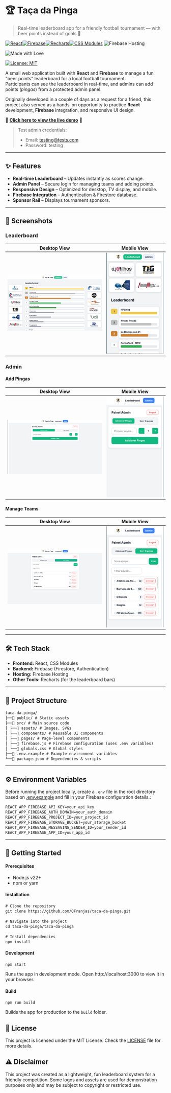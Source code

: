 # 🏆 Taça da Pinga

> Real-time leaderboard app for a friendly football tournament — with beer points instead of goals 🍺

[![React](https://img.shields.io/badge/React-20232A?style=for-the-badge&logo=react&logoColor=61DAFB)](https://react.dev/)[![Firebase](https://img.shields.io/badge/Firebase-ffca28?style=for-the-badge&logo=firebase&logoColor=black)](https://firebase.google.com/)[![Recharts](https://img.shields.io/badge/Recharts-FF6384?style=for-the-badge&logo=chart.js&logoColor=white)](https://recharts.org/)[![CSS Modules](https://img.shields.io/badge/CSS%20Modules-000000?style=for-the-badge&logo=css3&logoColor=white)](https://github.com/css-modules/css-modules)
![Firebase Hosting](https://img.shields.io/badge/Hosted%20on-Firebase%20Hosting-orange?style=for-the-badge&logo=firebase)

![Made with Love](https://img.shields.io/badge/Made%20with-%F0%9F%8D%BA%20and%20%F0%9F%92%9C-ff69b4?style=for-the-badge)

[![License: MIT](https://cdn.prod.website-files.com/5e0f1144930a8bc8aace526c/65dd9eb5aaca434fac4f1c34_License-MIT-blue.svg)](/LICENSE)


A small web application built with **React** and **Firebase** to manage a fun "beer points" leaderboard for a local football tournament.  
Participants can see the leaderboard in real-time, and admins can add points (*pingas*) from a protected admin panel.

Originally developed in a couple of days as a request for a friend, this project also served as a hands-on opportunity to practice **React** development, **Firebase** integration, and responsive UI design.

🚀 <a href="https://taca-da-pinga.web.app/" target="_blank"><strong>Click here to view the live demo</strong></a> 🚀


> Test admin credentials:
> - Email: testing@tests.com
> - Password: testing

---

## ✨ Features

- **Real-time Leaderboard** – Updates instantly as scores change.
- **Admin Panel** – Secure login for managing teams and adding points.
- **Responsive Design** – Optimized for desktop, TV display, and mobile.
- **Firebase Integration** – Authentication & Firestore database.
- **Sponsor Rail** – Displays tournament sponsors.

---

## 📸 Screenshots

### Leaderboard

| Desktop View                                              | Mobile View                                              |
| --------------------------------------------------------- | -------------------------------------------------------- |
| ![Leaderboard Screenshot](./docs/Leaderboard_Desktop.png) | ![Leaderboard Screenshot](./docs/Leaderboard_Mobile.png) |

### Admin

#### Add Pingas

| Desktop View                                      | Mobile View                               |
| ------------------------------------------------- | ----------------------------------------- |
| ![Add Pingas](./docs/Admin_AddPingas_Desktop.png) | ![Add Pingas](./docs/Admin_AddPingas.png) |

#### Manage Teams

| Desktop View                                          | Mobile View                                   |
| ----------------------------------------------------- | --------------------------------------------- |
| ![Manage Teams](./docs/Admin_ManageTeams_Desktop.png) | ![Manage Teams](./docs/Admin_ManageTeams.png) |

---

## 🛠️ Tech Stack

- **Frontend:** React, CSS Modules
- **Backend:** Firebase (Firestore, Authentication)
- **Hosting:** Firebase Hosting
- **Other Tools:** Recharts (for the leaderboard bars)

---

## 📂 Project Structure

```
taca-da-pinga/
├──📁 public/ # Static assets
├──📁 src/ # Main source code
│ ├──📁 assets/ # Images, SVGs
│ ├──📁 components/ # Reusable UI components
│ ├──📁 pages/ # Page-level components
│ ├──📄 firebase.js # Firebase configuration (uses .env variables)
│ └──📄 globals.css # Global styles
├──📄 .env.example # Example environment variables
└──📄 package.json # Dependencies & scripts
```

---

## ⚙️ Environment Variables

Before running the project locally, create a `.env` file in the root directory based on [.env.example](./taca-da-pinga/.env.example) and fill in your Firebase configuration details.:

```env
REACT_APP_FIREBASE_API_KEY=your_api_key
REACT_APP_FIREBASE_AUTH_DOMAIN=your_auth_domain
REACT_APP_FIREBASE_PROJECT_ID=your_project_id
REACT_APP_FIREBASE_STORAGE_BUCKET=your_storage_bucket
REACT_APP_FIREBASE_MESSAGING_SENDER_ID=your_sender_id
REACT_APP_FIREBASE_APP_ID=your_app_id
```

---


## 🚀 Getting Started

#### Prerequisites

- Node.js v22+
- npm or yarn

#### Installation

```
# Clone the repository
git clone https://github.com/OFranjas/taca-da-pinga.git

# Navigate into the project
cd taca-da-pinga/taca-da-pinga

# Install dependencies
npm install
```

#### Development

```
npm start
```

Runs the app in development mode.
Open http://localhost:3000 to view it in your browser.

#### Build

```
npm run build
```

Builds the app for production to the `build` folder.

## 📄 License

This project is licensed under the MIT License. Check the [LICENSE](./LICENSE) file for more details.

## ⚠️ Disclaimer

This project was created as a lightweight, fun leaderboard system for a friendly competition.
Some logos and assets are used for demonstration purposes only and may be subject to copyright or restricted use.